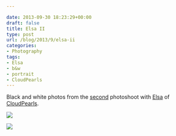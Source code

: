 ```yaml
---

date: 2013-09-30 18:23:29+00:00
draft: false
title: Elsa II
type: post
url: /blog/2013/9/elsa-ii
categories:
- Photography
tags:
- Elsa
- b&w
- portrait
- CloudPearls
---
```


Black and white photos from the [second](http://www.georgioskaramanis.com/blog/2013/1/elsa) photoshoot with [Elsa](http://elsaavraam.com) of [CloudPearls](http://www.etsy.com/shop/CloudPearls).


  
![](/images/2013-09-30-20139elsa-ii/20130826-GKAR7436.jpg)

  


  
![](/images/2013-09-30-20139elsa-ii/20130826-GKAR7521.jpg)

